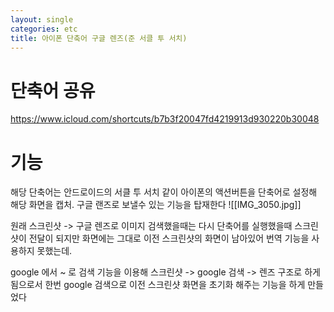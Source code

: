 ```yaml
---
layout: single
categories: etc
title: 아이폰 단축어 구글 렌즈(준 서클 투 서치)
---
```

#  단축어 공유 


https://www.icloud.com/shortcuts/b7b3f20047fd4219913d930220b30048


# 기능 

해당 단축어는 안드로이드의 서클 투 서치 같이 아이폰의 액션버튼을 단축어로 설정해 해당 화면을 캡처. 구글 랜즈로 보낼수 있는 기능을 탑재한다 
![[IMG_3050.jpg]]


원래 스크린샷 -> 구글 렌즈로 이미지 검색했을때는 다시 단축어를 실행했을때 스크린샷이 전달이 되지만 화면에는 그대로 이전 스크린샷의 화면이 남아있어 번역 기능을 사용하지 못했는데.

google 에서 ~ 로 검색 기능을 이용해 스크린샷 -> google 검색 -> 렌즈 구조로 하게됨으로서 한번 google 검색으로 이전 스크린샷 화면을 초기화 해주는 기능을 하게 만들었다 

